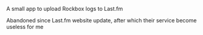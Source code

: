 A small app to upload Rockbox logs to Last.fm

Abandoned since Last.fm website update, after which their service become useless for me

